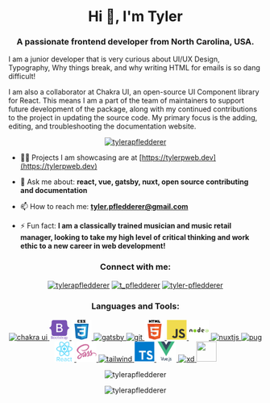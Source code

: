 <h1 align="center">Hi 👋, I'm Tyler</h1>
<h3 align="center">A passionate frontend developer from North Carolina, USA.</h3>
<p>I am a junior developer that is very curious about UI/UX Design, Typography, Why things break, and why writing HTML for emails is so dang difficult!</p>
<p>I am also a collaborator at <a>Chakra UI</a>, an open-source UI Component library for React. This means I am a part of the team of maintainers to support future development of the package, along with my continued contributions to the project in updating the source code. My primary focus is the adding, editing, and troubleshooting the documentation website.</p>

<p align="center"> <a href="https://github.com/ryo-ma/github-profile-trophy"><img src="https://github-profile-trophy.vercel.app/?username=tylerapfledderer&row=1&column=4&title=Joined2020,Commits,PullRequest,Repositories,Issues&theme=alduin&margin-w=15&no-frame=true" alt="tylerapfledderer" /></a> </p>

- 👨‍💻 Projects I am showcasing are at [https://tylerpweb.dev](https://tylerpweb.dev)

- 💬 Ask me about: **react, vue, gatsby, nuxt, open source contributing and documentation**

- 📫 How to reach me: **tyler.pfledderer@gmail.com**

- ⚡ Fun fact: **I am a classically trained musician and music retail manager, looking to take my high level of critical thinking and work ethic to a new career in web development!**

<h3 align="center">Connect with me:</h3>
<p align="center">
  <a href="https://codepen.io/tylerapfledderer" target="blank"><img align="center" src="https://raw.githubusercontent.com/rahuldkjain/github-profile-readme-generator/master/src/images/icons/Social/codepen.svg" alt="tylerapfledderer" height="30" width="40" /></a>
  <a href="https://twitter.com/t_pfledderer" target="blank"><img align="center" src="https://raw.githubusercontent.com/rahuldkjain/github-profile-readme-generator/master/src/images/icons/Social/twitter.svg" alt="t_pfledderer" height="30" width="40" /></a>
  <a href="https://linkedin.com/in/tyler-pfledderer" target="blank"><img align="center" src="https://raw.githubusercontent.com/rahuldkjain/github-profile-readme-generator/master/src/images/icons/Social/linked-in-alt.svg" alt="tyler-pfledderer" height="30" width="40" /></a>
</p>
<h3 align="center">Languages and Tools:</h3>
<p align="center"> <a href="https://chakra-ui.com" target="_blank" rel="noreferrer"> <img src="https://github.com/TylerAPfledderer/chakra-ui/blob/6ecf45646d1558a52b9ed5ecb45e96feed8f09f8/logo/logomark-colored@2x.png" alt="chakra ui" width="40" height="40"/> </a> <a href="https://getbootstrap.com" target="_blank" rel="noreferrer"> <img src="https://raw.githubusercontent.com/devicons/devicon/master/icons/bootstrap/bootstrap-plain-wordmark.svg" alt="bootstrap" width="40" height="40"/> </a> <a href="https://www.w3schools.com/css/" target="_blank" rel="noreferrer"> <img src="https://raw.githubusercontent.com/devicons/devicon/master/icons/css3/css3-original-wordmark.svg" alt="css3" width="40" height="40"/> </a> <a href="https://www.gatsbyjs.com/" target="_blank" rel="noreferrer"> <img src="https://www.vectorlogo.zone/logos/gatsbyjs/gatsbyjs-icon.svg" alt="gatsby" width="40" height="40"/> </a> <a href="https://git-scm.com/" target="_blank" rel="noreferrer"> <img src="https://www.vectorlogo.zone/logos/git-scm/git-scm-icon.svg" alt="git" width="40" height="40"/> </a> <a href="https://www.w3.org/html/" target="_blank" rel="noreferrer"> <img src="https://raw.githubusercontent.com/devicons/devicon/master/icons/html5/html5-original-wordmark.svg" alt="html5" width="40" height="40"/> </a> <a href="https://developer.mozilla.org/en-US/docs/Web/JavaScript" target="_blank" rel="noreferrer"> <img src="https://raw.githubusercontent.com/devicons/devicon/master/icons/javascript/javascript-original.svg" alt="javascript" width="40" height="40"/> </a> <a href="https://nodejs.org" target="_blank" rel="noreferrer"> <img src="https://raw.githubusercontent.com/devicons/devicon/master/icons/nodejs/nodejs-original-wordmark.svg" alt="nodejs" width="40" height="40"/> </a> <a href="https://nuxtjs.org/" target="_blank" rel="noreferrer"> <img src="https://www.vectorlogo.zone/logos/nuxtjs/nuxtjs-icon.svg" alt="nuxtjs" width="40" height="40"/> </a> <a href="https://pugjs.org" target="_blank" rel="noreferrer"> <img src="https://cdn.worldvectorlogo.com/logos/pug.svg" alt="pug" width="40" height="40"/> </a> <a href="https://reactjs.org/" target="_blank" rel="noreferrer"> <img src="https://raw.githubusercontent.com/devicons/devicon/master/icons/react/react-original-wordmark.svg" alt="react" width="40" height="40"/> </a> <a href="https://sass-lang.com" target="_blank" rel="noreferrer"> <img src="https://raw.githubusercontent.com/devicons/devicon/master/icons/sass/sass-original.svg" alt="sass" width="40" height="40"/> </a> <a href="https://tailwindcss.com/" target="_blank" rel="noreferrer"> <img src="https://www.vectorlogo.zone/logos/tailwindcss/tailwindcss-icon.svg" alt="tailwind" width="40" height="40"/> </a> <a href="https://www.typescriptlang.org/" target="_blank" rel="noreferrer"> <img src="https://raw.githubusercontent.com/devicons/devicon/master/icons/typescript/typescript-original.svg" alt="typescript" width="40" height="40"/> </a> <a href="https://vuejs.org/" target="_blank" rel="noreferrer"> <img src="https://raw.githubusercontent.com/devicons/devicon/master/icons/vuejs/vuejs-original-wordmark.svg" alt="vuejs" width="40" height="40"/> </a> <a href="https://www.adobe.com/products/xd.html" target="_blank" rel="noreferrer"> <img src="https://cdn.worldvectorlogo.com/logos/adobe-xd.svg" alt="xd" width="40" height="40"/> </a> <a href="https://storybook.js.org"> <img src="https://github.com/storybookjs/frontpage/blob/master/static/images/logos/icon-storybook.png" width="40" height="40" /> </a>  </p>
<p align="center"><img src="https://github-readme-stats.vercel.app/api/top-langs?username=tylerapfledderer&show_icons=true&locale=en&layout=compact" alt="tylerapfledderer" /></p>
<p align="center"><img src="https://github-readme-stats.vercel.app/api?username=tylerapfledderer&show_icons=true&locale=en" alt="tylerapfledderer" /></p>


